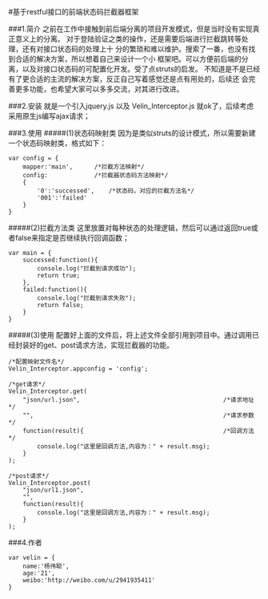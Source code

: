 #基于restful接口的前端状态码拦截器框架

###1.简介
		之前在工作中接触到前后端分离的项目开发模式，但是当时没有实现真正意义上的分离。
	对于登陆验证之类的操作，还是需要后端进行拦截跳转等处理，还有对接口状态码的处理上十
	分的繁琐和难以维护。搜索了一番，也没有找到合适的解决方案，所以想着自己来设计一个小
	框架吧。可以方便前后端的分离，以及对接口状态码的可配置化开发。受了点struts的启发。
	不知道是不是已经有了更合适的主流的解决方案，反正自己写着感觉还是点有用处的，后续还
	会完善更多功能，也希望大家可以多多交流，对其进行改进。
	
###2.安装
	就是一个引入jquery.js 以及 Velin_Interceptor.js 就ok了，后续考虑采用原生js编写ajax请求；
	
###3.使用
#####(1)状态码映射类
因为是类似struts的设计模式，所以需要新建一个状态码映射类，格式如下：


	var config = {
		mapper:'main',		/*拦截方法映射*/
		config:				/*拦截器状态码方法映射*/
		{
			'0':'successed',	/*状态码，对应的拦截方法名*/
			'001':'failed'
		}
	}

#####(2)拦截方法类
这里放置对每种状态的处理逻辑，然后可以通过返回true或者false来指定是否继续执行回调函数；

	var main = {
		successed:function(){
			console.log("拦截到请求成功");
			return true;
		},
		failed:function(){
			console.log("拦截到请求失败");
			return false;
		}
	}
	
#####(3)使用
配置好上面的文件后，将上述文件全部引用到项目中。通过调用已经封装好的get、post请求方法，实现拦截器的功能。

	/*配置映射文件名*/
	Velin_Interceptor.appconfig = 'config';
	
	/*get请求*/
	Velin_Interceptor.get(
		"json/url.json",										/*请求地址*/
		"",														/*请求参数*/
		function(result){										/*回调方法*/
			console.log("这里是回调方法,内容为：" + result.msg);
		}
	);
	
	/*post请求*/
	Velin_Interceptor.post(
		"json/url1.json",
		"",
		function(result){
			console.log("这里是回调方法,内容为：" + result.msg);
		}
	);
	
###4.作者
	
	var velin = {
		name:'杨伟聪',
		age:'21',
		weibo:'http://weibo.com/u/2941935411'
	}
